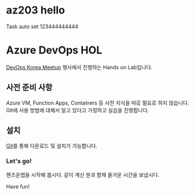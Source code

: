 # az203 hello

Task auto set 123444444444

# Azure DevOps HOL

[DevOps Korea Meetup](http://meetup.devopskorea.com/201906/) 행사에서 진행하는 Hands on Lab입니다.

## 사전 준비 사항

*Azure* VM, Function Apps, Containers 등 사전 지식을 따로 필요로 하지 않습니다.
Git에 사용 방법에 대해서 알고 있다고 가정하고 실습을 진행합니다.

## 설치

[Git](https://git-scm.com/downloads)를 통해 다운로드 및 설치가 가능합니다.

### Let's go!

핸즈온랩을 시작해 봅시다. 같이 계신 분과 함께 즐거운 시간을 보냅시다.

Have fun!

